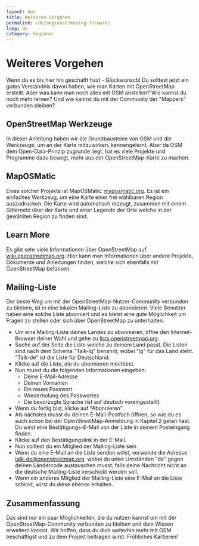 ```yaml
---
layout: doc
title: Weiteres Vorgehen
permalink: /de/beginner/moving-forward/
lang: de
category: beginner
---
```


Weiteres Vorgehen
===============

Wenn du es bis hier hin geschafft hast - Glückwunsch! Du solltest jetzt ein gutes Verständnis davon haben, wie man Karten mit OpenStreetMap erstellt. Aber was kann man noch alles mit OSM anstellen? Wie kannst du noch mehr lernen? Und wie kannst du mit der Community der "Mappers" verbunden bleiben?


OpenStreetMap Werkzeuge
-------------------

In dieser Anleitung haben wir die Grundbausteine von OSM und die Werkzeuge, um an der Karte mitzuwirken, kennengelernt. Aber da OSM dem Open-Data-Prinzip zugrunde liegt, hat es viele Projekte und Programme dazu bewegt, mehr aus der OpenStreetMap-Karte zu machen.


MapOSMatic
----------

Eines solcher Projekte ist MapOSMatic: [maposmatic.org](http://www.maposmatic.org/). Es ist ein einfaches Werkzeug, um eine Karte einer frei wählbaren Region auszudrucken. Die Karte wird automatisch erzeugt, zusammen mit einem Gitternetz über der Karte und einer Legende der Orte welche in der gewählten Region zu finden sind.


Learn More
----------

Es gibt sehr viele Informationen über OpenStreetMap auf [wiki.openstreetmap.org](http://wiki.openstreetmap.org/). Hier kann man Informationen über andere Projekte, Dokumente und Anleitungen finden, welche sich ebenfalls mit OpenStreetMap befassen.


Mailing-Liste
------------

Der beste Weg um mit der OpenStreetMap-Nutzer-Community verbunden zu bleiben, ist in eine lokalen Mailing-Liste zu abonnieren. Viele Benutzer haben eine solche Liste abonniert und es bietet eine gute Möglichkeit um Fragen zu stellen oder sich über OpenStreetMap zu unterhalten.

-   Um eine Mailing-Liste deines Landes zu abonnieren, öffne den Internet-Browser deiner Wahl und gehe zu [lists.openstreetmap.org](http://lists.openstreetmap.org/).
-   Suche auf der Seite die Liste welche zu deinem Land passt. Die Listen sind nach dem Schema "Talk-lg" benannt, wobei "lg" für das Land steht. "Talk-de" ist die Liste für Deutschland.
-   Klicke auf die Liste, die du abonnieren möchtest.
-   Nun musst du die folgenden Informationen eingeben:
    -   Deine E-Mail-Adresse
    -   Deinen Vornamen
    -   Ein neues Passwort
    -   Wiederholung des Passwortes
    -   Die bevorzugte Sprache (ist auf deutsch voreingestellt)
-   Wenn du fertig bist, klicke auf "Abonnieren"
-   Als nächstes musst du deinen E-Mail-Postfach öffnen, so wie du es auch schon bei der OpenStreetMap-Anmeldung in Kapitel 2 getan hast. Du wirst eine Bestätigungs-E-Mail von der Liste in deinem Posteingang finden.
-   Klicke auf den Bestätigungslink in der E-Mail.
-   Nun solltest du ein Mitglied der Mailing-Liste sein
-   Wenn du eine E-Mail an die Liste senden willst, verwende die Adresse [talk-de@openstreetmap.org](mailto:talk-id@openstreetmap.org), wobei du unter Umständen "de" gegen deinen Ländercode austauschen musst, falls deine Nachricht nicht an die deutsche Mailing-Liste verschickt werden soll.
-   Wenn ein anderes Mitglied der Mailing-Liste eine E-Mail an die Liste schickt, wirst du diese ebenso erhalten.


Zusammenfassung
-------

Das sind nur ein paar Möglichkeiten, die du nutzen kannst um mit der OpenStreetMap-Community verbunden zu bleiben und dein Wissen erweitern kannst. Wir hoffen, dass du dich weiterhin mehr mit OSM beschäftigst und zu dem Projekt beitragen wirst. 
Fröhliches Kartieren!